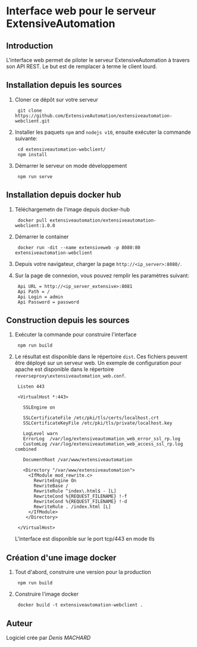 Interface web pour le serveur ExtensiveAutomation
=====================================

Introduction
------------

L'interface web permet de piloter le serveur ExtensiveAutomation à travers son API REST.
Le but est de remplacer à terme le client lourd.

Installation depuis les sources
-------------------------------

1. Cloner ce dépôt sur votre serveur

        git clone https://github.com/ExtensiveAutomation/extensiveautomation-webclient.git

2. Installer les  paquets `npm` and `nodejs v10`, ensuite exécuter la commande suivante:

        cd extensiveautomation-webclient/
        npm install 
        
3. Démarrer le serveur on mode développement

        npm run serve
        
Installation depuis docker hub
-------------------------------

1. Téléchargemetn de l'image depuis docker-hub

        docker pull extensiveautomation/extensiveautomation-webclient:1.0.0

2. Démarrer le container

        docker run -dit --name extensiveweb -p 8080:80 extensiveautomation-webclient

3. Depuis votre navigateur, charger la page `http://<ip_server>:8080/`.

4. Sur la page de connexion, vous pouvez remplir les paramètres suivant:

        Api URL = http://<ip_server_extensive>:8081
        Api Path = /
        Api Login = admin
        Api Password = password

Construction depuis les sources
-------------------------------

1. Exécuter la commande pour construire l'interface

        npm run build
        
2. Le résultat est disponible dans le répertoire `dist`. Ces fichiers peuvent être déployé sur un serveur web. Un exemple de configuration pour apache est disponible dans le répertoire `reverseproxy\extensiveautomation_web.conf`.

        Listen 443
        
        <VirtualHost *:443>

          SSLEngine on

          SSLCertificateFile /etc/pki/tls/certs/localhost.crt
          SSLCertificateKeyFile /etc/pki/tls/private/localhost.key

          LogLevel warn
          ErrorLog  /var/log/extensiveautomation_web_error_ssl_rp.log
          CustomLog /var/log/extensiveautomation_web_access_ssl_rp.log combined

          DocumentRoot /var/www/extensiveautomation
          
          <Directory "/var/www/extensiveautomation">
            <IfModule mod_rewrite.c>
              RewriteEngine On
              RewriteBase /
              RewriteRule ^index\.html$ - [L]
              RewriteCond %{REQUEST_FILENAME} !-f
              RewriteCond %{REQUEST_FILENAME} !-d
              RewriteRule . /index.html [L]
            </IfModule>
           </Directory>

        </VirtualHost>

    L'interface est disponible sur le port tcp/443 en mode tls
    
Création d'une image docker
--------------------------

1. Tout d'abord, construire une version pour la production

        npm run build
      
2. Construire l'image docker

        docker build -t extensiveautomation-webclient .
   
Auteur
-------

Logiciel crée par *Denis MACHARD*
 